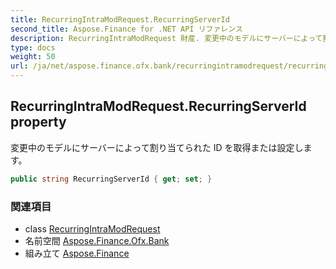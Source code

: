 ```yaml
---
title: RecurringIntraModRequest.RecurringServerId
second_title: Aspose.Finance for .NET API リファレンス
description: RecurringIntraModRequest 財産. 変更中のモデルにサーバーによって割り当てられた ID を取得または設定します
type: docs
weight: 50
url: /ja/net/aspose.finance.ofx.bank/recurringintramodrequest/recurringserverid/
---
```

## RecurringIntraModRequest.RecurringServerId property

変更中のモデルにサーバーによって割り当てられた ID を取得または設定します。

```csharp
public string RecurringServerId { get; set; }
```

### 関連項目

* class [RecurringIntraModRequest](../)
* 名前空間 [Aspose.Finance.Ofx.Bank](../../recurringintramodrequest/)
* 組み立て [Aspose.Finance](../../../)


